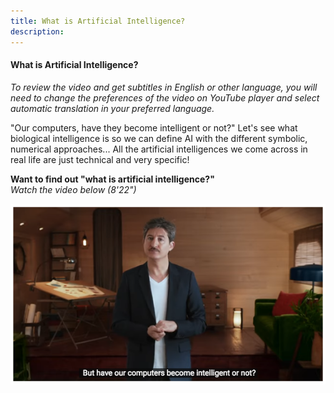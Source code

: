 ```yaml
---
title: What is Artificial Intelligence?
description:
---
```

#### What is Artificial Intelligence?

_To review the video and get subtitles in English or other language, you will need to change the preferences of the video on YouTube player and select automatic translation in your preferred language._

"Our computers, have they become intelligent or not?" Let's see what biological intelligence is so we can define AI with the different symbolic, numerical approaches... All the artificial intelligences we come across in real life are just technical and very specific!

**Want to find out "what is artificial intelligence?"**  
_Watch the video below (8'22")_

[![Watch the video](../Images/AI4T-M1-video2.png)](https://youtu.be/yQLmgw3rClM)
